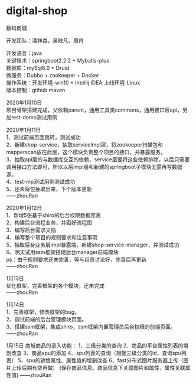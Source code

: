 # digital-shop
数码商城

开发团队：潘祥森，吴映凡，周冉

开发语言：java  
关键技术：springboot2.2.2 + Mybatis-plus   
数据库：mySql8.0 + Druid  
微服务：Dubbo + zookeeper + Docker  
操作系统：开发环境-win10 + Intellij IDEA   上线环境-Linux  
版本控制：github  maven      

2020年1月10日  
项目骨架搭建完成，父依赖parent，通用工具类commons，通用接口层api，另加test-demo测试用例  


2020年1月11日  
1、测试前端页面跳转，测试成功  
2、新建shop-service，抽取serviceImpl层，将zookeeper扫描包和mapperscan放在此层，这个模块负责整个项目的接口，并暴露服务。  
3、抽取api层的与数据库交互的依赖，service层要将这些依赖排除，以后只需要调用接口方法即可，所以以后impl层和新建的springboot子模块无需再写数据源。  
4、test-mp测试用例测试成功  
5、还未将包抽取出来，下个版本更新  
——zhouRan  


2020年1月12日  
1、新增5张基于shiro的后台权限数据库表  
2、构建后台流程业务，并画好流程图  
3、编写后台需求文档  
4、编写整个项目的规则要求和注意事项  
5、抽取后台业务层impl暴露端，新建shop-service-manager，并测试成功  
6、明天试用ssm框架搭建后台manager前端模块  
ps：由于规则要求还未完善，等与组员讨论好，完善后再更新  
——zhouRan  


1月13日  
优化框架，完善框架的各个模块，还未完成  
——zhouRan  


1月14日  
1、完善框架，修改框架的bug。  
2、调试前端的后台管理模块页面。  
3、搭建ssm框架，集成shiro，ssm框架内置管理员后台权限的前端页面。  
——zhouRan  


1月15日
商城商品的录入功能：
1、三级分类的查询
2、商品的平台属性列表的增删改查
3、商品spu的添加
4、spu列表的查询（根据三级分类的id，查询spu列表）
5、spu的销售属性、属性值的增删改查
6、fast分布式图片服务器上传（图片上传后期有空再做）
(保存商品信息、商品信息下关联图片和属性，属性关联属性值)
——zhouRan







